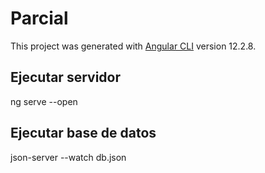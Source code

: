 # Parcial

This project was generated with [Angular CLI](https://github.com/angular/angular-cli) version 12.2.8.

## Ejecutar servidor 
ng serve --open
## Ejecutar base de datos
 json-server --watch db.json

